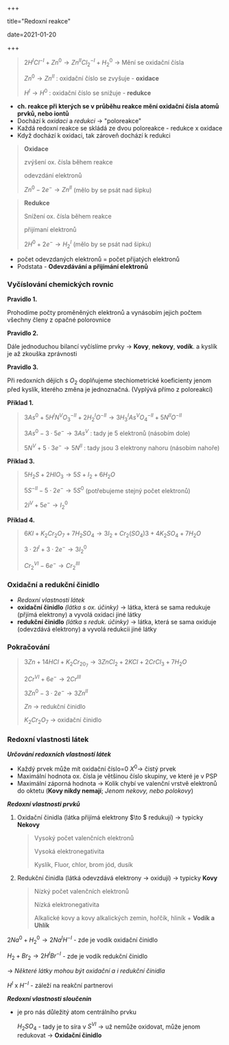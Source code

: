 +++

title="Redoxní reakce"

date=2021-01-20

+++

> $2H^ICl^{-I} + Zn^0 \to Zn^{II}Cl_2^{-I} + H_2^0$ $\to$ Mění se oxidační čísla <br>
>
> $Zn^0 \to Zn^{II}$ : oxidační číslo se zvyšuje - **oxidace** <br>
>
> $H^I \to H^0$ : oxidační číslo se snižuje - **redukce** <br>

- **ch. reakce při kterých se v průběhu reakce mění oxidační čísla atomů prvků, nebo iontů**
- Dochází k *oxidaci* a *redukci* $\to$ "poloreakce"
- Každá redoxní reakce se skládá ze dvou poloreakce - redukce x oxidace
- Když dochází k oxidaci, tak zároveň dochází k redukci

> **Oxidace** <br>
>
> zvýšení ox. čísla během reakce<br>
>
> odevzdání elektronů<br>
>
> $Zn^0 - 2e^- \to Zn^{II}$ (mělo by se psát nad šipku)

> **Redukce** <br>
>
> Snížení ox. čísla během reakce<br>
>
> přijímaní elektronů <br>
>
> $2H^0+ 2e^- \to H_2^I$ (mělo by se psát nad šipku)<br>

- počet odevzdaných elektronů = počet přijatých elektronů
- Podstata - **Odevzdávání a přijímání elektronů**

### Vyčíslování chemických rovnic

**Pravidlo 1.**<br>

Prohodíme počty proměněných elektronů a vynásobím jejich počtem všechny členy z opačné polorovnice <br>

**Pravidlo 2.**<br>

Dále jednoduchou bilancí vyčíslíme prvky $\to$ **Kovy**, **nekovy**, **vodík**. a kyslík je až zkouška zprávnosti<br>

**Pravidlo 3.**<br>

Při redoxních dějích s $O_2$ doplňujeme stechiometrické koeficienty jenom před kyslík, kterého změna je jednoznačná. (Vyplývá přímo z poloreakcí)



**Příklad 1.**

> $3As^0 + 5H^IN^VO^{-II}_3 + 2H^I_2O^{-II} \to 3H^I_3As^VO^{-II}_4 + 5N^{II}O^{-II}$ <br>
>
> $3As^0 - 3\cdot5e^- \to 3As^{V}$ : tady je 5 elektronů   (násobím dole) <br>
>
> $5N^V + 5\cdot3e^- \to 5N^{II}$ : tady jsou 3 elektrony nahoru (násobím nahoře) <br>

**Příklad 3.**

> $5H_2S + 2HIO_3 \to 5S + I_2 + 6H_2O$ <br>
>
> $5S^{-II}-5\cdot2e^-\to 5S^0$ (potřebujeme stejný počet elektronů) <br>
>
> $2I^V +5e^-\to I_2^0$ <br>

**Příklad 4.**

> $6KI+K_2Cr_2O_7 + 7H_2SO_4 \to 3I_2 + Cr_2(SO_4)3 + 4K_2SO_4 + 7H_2O$ <br>
>
>  $3\cdot2I^I + 3\cdot2e^- \to 3I^0_2$
>
> $Cr_2^{VI} -6e^- \to Cr_2^{III}$

### Oxidační a redukční činidlo

- *Redoxní vlastnosti látek*
- **oxidační činidlo** *(látka s ox. účinky)* $\to$ látka, která se sama redukuje (přjímá elektrony) a vyvolá oxidaci jiné látky
- **redukční činidlo** *(látka s reduk. účinky)* $\to$ látka, která se sama oxiduje (odevzdává elektrony) a vyvolá redukcii jiné látky

### Pokračování

>  $3Zn + 14HCl + K_2Cr_20_7 \to  3ZnCl_2 + 2KCl + 2CrCl_3 + 7H_2O$ <br>
>
> $2Cr^{VI} + 6e^- \to 2Cr^{III}$<br>
>
> $3Zn^0 - 3\cdot 2e^- \to 3Zn^{II}$
>
> $Zn$ $\to$ redukční činidlo
>
> $K_2Cr_2O_7$ $\to$ oxidační činidlo

### Redoxní vlastnosti látek

***Určování redoxních vlastností látek*** <br>

- Každý prvek může mít oxidační číslo=0 $X^0$$\to$ čistý prvek
- Maximální hodnota ox. čísla je většinou číslo skupiny, ve které je v PSP
- Maximální záporná hodnota $\to$ Kolik chybí ve valenční vrstvě elektronů do oktetu (**Kovy nikdy nemají**; *Jenom nekovy, nebo polokovy*)

***Redoxní vlastnosti prvků***

1. Oxidační činidla (látka přijímá elektrony $\to $ redukují) $\to$ typicky **Nekovy**

   > Vysoký počet valenčních elektronů <br>
   >
   > Vysoká elektronegativita <br>
   >
   > Kyslík, Fluor, chlor, brom jód, dusík

2. Redukční činidla (látká odevzdává elektrony $\to$ oxidují) $\to$ typicky **Kovy**

   > Nízký počet valenčních elektronů <br>
   >
   > Nízká elektronegativita <br>
   >
   > Alkalické kovy a kovy alkalických zemin, hořčík, hliník  + **Vodík a Uhlík**

$2Na^0 + H^0_2 \to 2Na^IH^{-I}$  - zde je vodík oxidační činidlo<br>

$H_2 + Br_2 \to 2H^{I}Br^{-I}$ - zde je vodík redukční činidlo<br>

$\to$ *Některé látky mohou být oxidační a i redukční činidla* <br>

$H^I$ x $H^{-I}$ - záleží na reakční partnerovi



***Redoxní vlastnosti sloučenin***

- je pro nás důležitý atom centrálního prvku

  $H_2SO_4$ - tady je to síra v $S^{VI}$ $\to$ už nemůže oxidovat, může jenom redukovat $\to$ **Oxidační činidlo**

